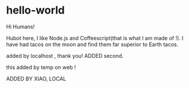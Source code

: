 # hello-world
Hi Humans!

Hubot here, I like Node.js and Coffeescript(that is what I am made of !).
I have had tacos on the moon and find them far superior to Earth tacos.

added by localhost , thank you!
ADDED second.

this added by temp on web !

ADDED BY XIAO, LOCAL
